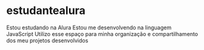 # estudantealura
Estou estudando na Alura
Estou me desenvolvendo na linguagem JavaScript
Utilizo esse espaço para minha organização e compartilhamento dos meu projetos desenvolvidos
